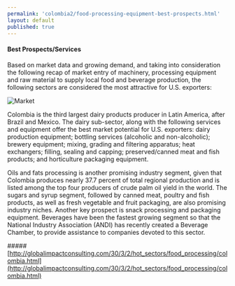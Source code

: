 ```yaml
--- 
permalink: 'colombia2/food-processing-equipment-best-prospects.html' 
layout: default
published: true 
---
```

<h4 id="food-processing-equipment-best-prospects">Best Prospects/Services</h4>

Based on market data and growing demand, and taking into consideration the following recap of market entry of machinery, processing equipment and raw material to supply local food and beverage production, the following sectors are considered the most attractive for U.S. exporters:

![Market](../images/market.png)

Colombia is the third largest dairy products producer in Latin America, after Brazil and Mexico. The dairy sub-sector, along with the following services and equipment offer the best market potential for U.S. exporters: dairy production equipment; bottling services (alcoholic and non-alcoholic); brewery equipment; mixing, grading and filtering apparatus; heat exchangers; filling, sealing and capping; preserved/canned meat and fish products; and horticulture packaging equipment.

Oils and fats processing is another promising industry segment, given that Colombia produces nearly 37.7 percent of total regional production and is listed among the top four producers of crude palm oil yield in the world. The sugars and syrup segment, followed by canned meat, poultry and fish products, as well as fresh vegetable and fruit packaging, are also promising industry niches. Another key prospect is snack processing and packaging equipment. Beverages have been the fastest growing segment so that the National Industry Association (ANDI) has recently created a Beverage Chamber, to provide assistance to companies devoted to this sector.

#####[http://globalimpactconsulting.com/30/3/2/hot_sectors/food_processing/colombia.html](http://globalimpactconsulting.com/30/3/2/hot_sectors/food_processing/colombia.html)

